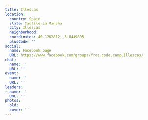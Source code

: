 ```yaml
---
title: Illescas
location:
  country: Spain
  state: Castile-La Mancha
  city: Illescas
  neighborhood: 
  coordinates: 40.1262812,-3.8489895
  plusCode: ''
social:
  name: Facebook page
  URL: https://www.facebook.com/groups/free.code.camp.Illescas/
chat:
  name: ''
  URL: ''
event:
  name: ''
  URL: ''
leaders:
- name: ''
  URL: ''
photos:
  old: 
  cover: ''
---
```

